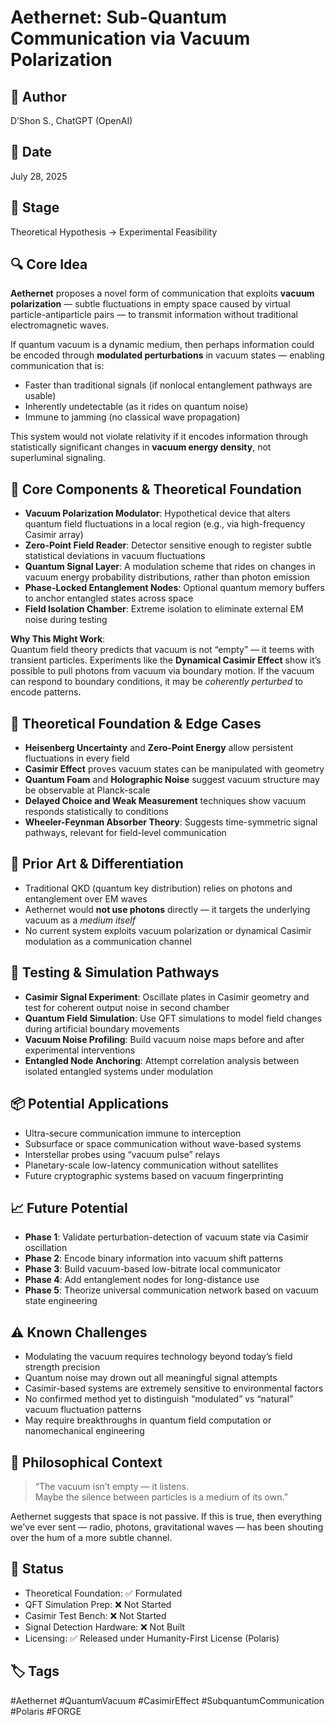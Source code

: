 # Aethernet: Sub-Quantum Communication via Vacuum Polarization

## 👤 Author  
D’Shon S., ChatGPT (OpenAI)  

## 📅 Date  
July 28, 2025  

## 🌱 Stage  
Theoretical Hypothesis → Experimental Feasibility  

## 🔍 Core Idea  
**Aethernet** proposes a novel form of communication that exploits **vacuum polarization** — subtle fluctuations in empty space caused by virtual particle-antiparticle pairs — to transmit information without traditional electromagnetic waves.

If quantum vacuum is a dynamic medium, then perhaps information could be encoded through **modulated perturbations** in vacuum states — enabling communication that is:  
- Faster than traditional signals (if nonlocal entanglement pathways are usable)  
- Inherently undetectable (as it rides on quantum noise)  
- Immune to jamming (no classical wave propagation)  

This system would not violate relativity if it encodes information through statistically significant changes in **vacuum energy density**, not superluminal signaling.  

## 🧱 Core Components & Theoretical Foundation  
- **Vacuum Polarization Modulator**: Hypothetical device that alters quantum field fluctuations in a local region (e.g., via high-frequency Casimir array)  
- **Zero-Point Field Reader**: Detector sensitive enough to register subtle statistical deviations in vacuum fluctuations  
- **Quantum Signal Layer**: A modulation scheme that rides on changes in vacuum energy probability distributions, rather than photon emission  
- **Phase-Locked Entanglement Nodes**: Optional quantum memory buffers to anchor entangled states across space  
- **Field Isolation Chamber**: Extreme isolation to eliminate external EM noise during testing  

**Why This Might Work**:  
Quantum field theory predicts that vacuum is not “empty” — it teems with transient particles. Experiments like the **Dynamical Casimir Effect** show it’s possible to pull photons from vacuum via boundary motion. If the vacuum can respond to boundary conditions, it may be *coherently perturbed* to encode patterns.

## 🌌 Theoretical Foundation & Edge Cases  
- **Heisenberg Uncertainty** and **Zero-Point Energy** allow persistent fluctuations in every field  
- **Casimir Effect** proves vacuum states can be manipulated with geometry  
- **Quantum Foam** and **Holographic Noise** suggest vacuum structure may be observable at Planck-scale  
- **Delayed Choice and Weak Measurement** techniques show vacuum responds statistically to conditions  
- **Wheeler-Feynman Absorber Theory**: Suggests time-symmetric signal pathways, relevant for field-level communication  

## 🔬 Prior Art & Differentiation  
- Traditional QKD (quantum key distribution) relies on photons and entanglement over EM waves  
- Aethernet would **not use photons** directly — it targets the underlying vacuum as a *medium itself*  
- No current system exploits vacuum polarization or dynamical Casimir modulation as a communication channel  

## 🧪 Testing & Simulation Pathways  
- **Casimir Signal Experiment**: Oscillate plates in Casimir geometry and test for coherent output noise in second chamber  
- **Quantum Field Simulation**: Use QFT simulations to model field changes during artificial boundary movements  
- **Vacuum Noise Profiling**: Build vacuum noise maps before and after experimental interventions  
- **Entangled Node Anchoring**: Attempt correlation analysis between isolated entangled systems under modulation  

## 📦 Potential Applications  
- Ultra-secure communication immune to interception  
- Subsurface or space communication without wave-based systems  
- Interstellar probes using “vacuum pulse” relays  
- Planetary-scale low-latency communication without satellites  
- Future cryptographic systems based on vacuum fingerprinting  

## 📈 Future Potential  
- **Phase 1**: Validate perturbation-detection of vacuum state via Casimir oscillation  
- **Phase 2**: Encode binary information into vacuum shift patterns  
- **Phase 3**: Build vacuum-based low-bitrate local communicator  
- **Phase 4**: Add entanglement nodes for long-distance use  
- **Phase 5**: Theorize universal communication network based on vacuum state engineering  

## ⚠️ Known Challenges  
- Modulating the vacuum requires technology beyond today’s field strength precision  
- Quantum noise may drown out all meaningful signal attempts  
- Casimir-based systems are extremely sensitive to environmental factors  
- No confirmed method yet to distinguish “modulated” vs “natural” vacuum fluctuation patterns  
- May require breakthroughs in quantum field computation or nanomechanical engineering  

## 💭 Philosophical Context  
> “The vacuum isn’t empty — it listens.  
> Maybe the silence between particles is a medium of its own.”  

Aethernet suggests that space is not passive. If this is true, then everything we've ever sent — radio, photons, gravitational waves — has been shouting over the hum of a more subtle channel.  

## 🔗 Status  
- Theoretical Foundation: ✅ Formulated  
- QFT Simulation Prep: ❌ Not Started  
- Casimir Test Bench: ❌ Not Started  
- Signal Detection Hardware: ❌ Not Built  
- Licensing: ✅ Released under Humanity-First License (Polaris)  

## 🏷️ Tags  
#Aethernet #QuantumVacuum #CasimirEffect #SubquantumCommunication #Polaris #FORGE
